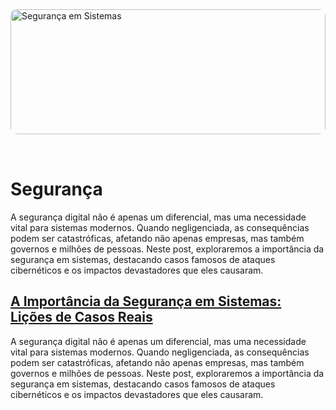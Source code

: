 <img src="/images/posts/dev-shell.jpg" alt="Segurança em Sistemas" style="border-radius: 10px; margin-bottom: 2rem; max-height: 200px; width: 100%; object-fit: cover;">

# Segurança

A segurança digital não é apenas um diferencial, mas uma necessidade vital para sistemas modernos. Quando negligenciada,
as consequências podem ser catastróficas, afetando não apenas empresas, mas também governos e milhões de pessoas. Neste
post, exploraremos a importância da segurança em sistemas, destacando casos famosos de ataques cibernéticos e os
impactos devastadores que eles causaram.

## [A Importância da Segurança em Sistemas: Lições de Casos Reais](security-fail-cases.html)

A segurança digital não é apenas um diferencial, mas uma necessidade vital para sistemas modernos. Quando negligenciada, as consequências podem ser catastróficas, afetando não apenas empresas, mas também governos e milhões de pessoas. Neste post, exploraremos a importância da segurança em sistemas, destacando casos famosos de ataques cibernéticos e os impactos devastadores que eles causaram.